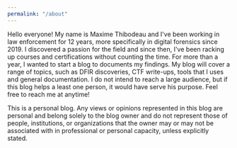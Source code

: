 ```yaml
---
permalink: "/about"
---
```


Hello everyone! My name is Maxime Thibodeau and I've been working in law enforcement for 12 years, more specifically in digital forensics since 2019. I discovered a passion for the field and since then, I've been racking up courses and certifications without counting the time. For more than a year, I wanted to start a blog to documents my findings. My blog will cover a range of topics, such as DFIR discoveries, CTF write-ups, tools that I uses and general documentation. I do not intend to reach a large audience, but if this blog helps a least one person, it would have serve his purpose. Feel free to reach me at anytime!

This is a personal blog. Any views or opinions represented in this blog are personal and belong solely to the blog owner and do not represent those of people, institutions, or organizations that the owner may or may not be associated with in professional or personal capacity, unless explicitly stated.